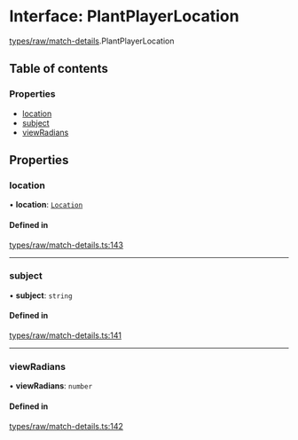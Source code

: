 # Interface: PlantPlayerLocation

[types/raw/match-details](../modules/types_raw_match_details.md).PlantPlayerLocation

## Table of contents

### Properties

- [location](types_raw_match_details.PlantPlayerLocation.md#location)
- [subject](types_raw_match_details.PlantPlayerLocation.md#subject)
- [viewRadians](types_raw_match_details.PlantPlayerLocation.md#viewradians)

## Properties

### location

• **location**: [`Location`](types_raw_match_details.Location.md)

#### Defined in

[types/raw/match-details.ts:143](https://github.com/jameslinimk/unofficial-valorant-api/blob/1def087/package/src/types/raw/match-details.ts#L143)

___

### subject

• **subject**: `string`

#### Defined in

[types/raw/match-details.ts:141](https://github.com/jameslinimk/unofficial-valorant-api/blob/1def087/package/src/types/raw/match-details.ts#L141)

___

### viewRadians

• **viewRadians**: `number`

#### Defined in

[types/raw/match-details.ts:142](https://github.com/jameslinimk/unofficial-valorant-api/blob/1def087/package/src/types/raw/match-details.ts#L142)
